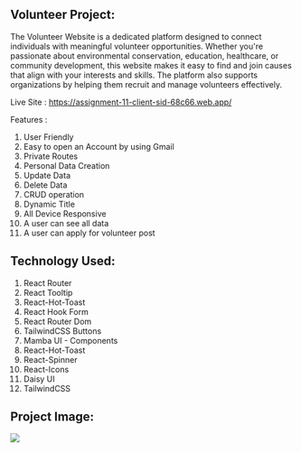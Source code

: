 <h2>Volunteer Project:</h2>
The Volunteer Website is a dedicated platform designed to connect individuals with meaningful volunteer opportunities. Whether you're passionate about environmental conservation, education, healthcare, or community development, this website makes it easy to find and join causes that align with your interests and skills. The platform also supports organizations by helping them recruit and manage volunteers effectively.


Live Site : https://assignment-11-client-sid-68c66.web.app/

Features :

1.  User Friendly
2.  Easy to open an Account by using Gmail
3.  Private Routes
4.  Personal Data Creation
5.  Update Data
6.  Delete Data
7.  CRUD operation
8.  Dynamic Title
9.  All Device Responsive
10.  A user can see all data
11.  A user can apply for volunteer post

<h2>Technology Used:</h2>

1.  React Router
2.  React Tooltip
3.  React-Hot-Toast
4.  React Hook Form
5.  React Router Dom
6.  TailwindCSS Buttons
7.  Mamba UI - Components
8.  React-Hot-Toast
9.  React-Spinner
10.  React-Icons
11.  Daisy UI
12.  TailwindCSS

<h2>Project Image:</h2>
<div>
  <img src="https://i.ibb.co.com/2YcBt4YW/volunteer1.png"/>
</div>
